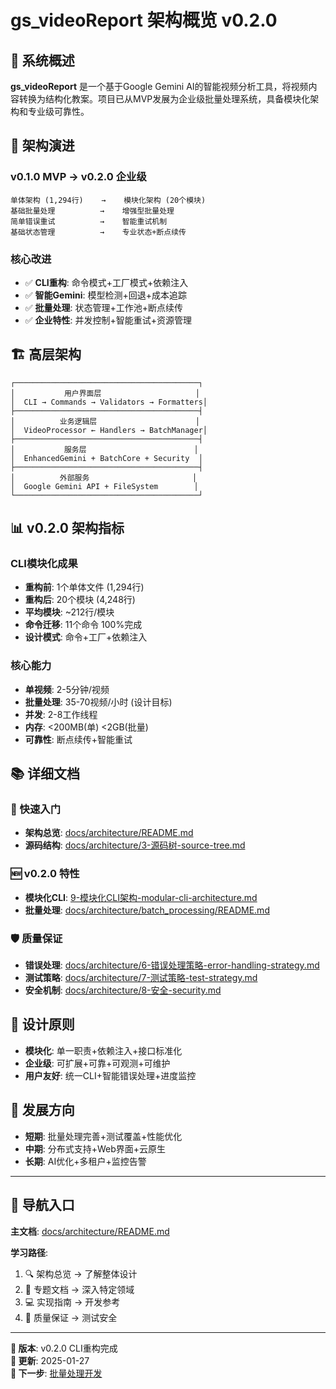 # gs_videoReport 架构概览 v0.2.0

## 📐 系统概述

**gs_videoReport** 是一个基于Google Gemini AI的智能视频分析工具，将视频内容转换为结构化教案。项目已从MVP发展为企业级批量处理系统，具备模块化架构和专业级可靠性。

## 🎯 架构演进

### v0.1.0 MVP → v0.2.0 企业级

```text
单体架构 (1,294行)    →    模块化架构 (20个模块)
基础批量处理          →    增强型批量处理
简单错误重试          →    智能重试机制  
基础状态管理          →    专业状态+断点续传
```

### 核心改进
- ✅ **CLI重构**: 命令模式+工厂模式+依赖注入
- ✅ **智能Gemini**: 模型检测+回退+成本追踪
- ✅ **批量处理**: 状态管理+工作池+断点续传
- ✅ **企业特性**: 并发控制+智能重试+资源管理

## 🏗️ 高层架构

```text
┌─────────────────────────────────────────┐
│           用户界面层                     │
│  CLI → Commands → Validators → Formatters│
├─────────────────────────────────────────┤
│          业务逻辑层                      │
│  VideoProcessor ← Handlers → BatchManager│
├─────────────────────────────────────────┤
│           服务层                        │
│  EnhancedGemini + BatchCore + Security  │
├─────────────────────────────────────────┤
│          外部服务                       │
│  Google Gemini API + FileSystem        │
└─────────────────────────────────────────┘
```

## 📊 v0.2.0 架构指标

### CLI模块化成果
- **重构前**: 1个单体文件 (1,294行)
- **重构后**: 20个模块 (4,248行)
- **平均模块**: ~212行/模块
- **命令迁移**: 11个命令 100%完成
- **设计模式**: 命令+工厂+依赖注入

### 核心能力
- **单视频**: 2-5分钟/视频
- **批量处理**: 35-70视频/小时 (设计目标)
- **并发**: 2-8工作线程
- **内存**: <200MB(单) <2GB(批量)
- **可靠性**: 断点续传+智能重试

## 📚 详细文档

### 🎯 快速入门
- **架构总览**: [docs/architecture/README.md](./docs/architecture/README.md)
- **源码结构**: [docs/architecture/3-源码树-source-tree.md](./docs/architecture/3-源码树-source-tree.md)

### 🆕 v0.2.0 特性
- **模块化CLI**: [9-模块化CLI架构-modular-cli-architecture.md](./9-模块化CLI架构-modular-cli-architecture.md)
- **批量处理**: [docs/architecture/batch_processing/README.md](./docs/architecture/batch_processing/README.md)

### 🛡️ 质量保证
- **错误处理**: [docs/architecture/6-错误处理策略-error-handling-strategy.md](./docs/architecture/6-错误处理策略-error-handling-strategy.md)
- **测试策略**: [docs/architecture/7-测试策略-test-strategy.md](./docs/architecture/7-测试策略-test-strategy.md)
- **安全机制**: [docs/architecture/8-安全-security.md](./docs/architecture/8-安全-security.md)

## 🎯 设计原则

- **模块化**: 单一职责+依赖注入+接口标准化
- **企业级**: 可扩展+可靠+可观测+可维护
- **用户友好**: 统一CLI+智能错误处理+进度监控

## 🚀 发展方向

- **短期**: 批量处理完善+测试覆盖+性能优化
- **中期**: 分布式支持+Web界面+云原生
- **长期**: AI优化+多租户+监控告警

---

## 📖 导航入口

**主文档**: [docs/architecture/README.md](./docs/architecture/README.md)

**学习路径**:
1. 🔍 架构总览 → 了解整体设计
2. 🎯 专题文档 → 深入特定领域
3. 💻 实现指南 → 开发参考
4. 🧪 质量保证 → 测试安全

---

**📝 版本**: v0.2.0 CLI重构完成  
**🔄 更新**: 2025-01-27  
**📍 下一步**: [批量处理开发](./docs/architecture/batch_processing/README.md)
